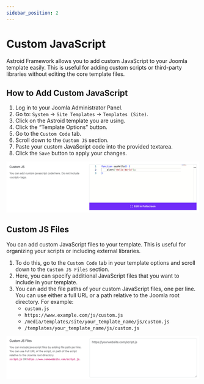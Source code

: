 ```yaml
---
sidebar_position: 2
---
```


# Custom JavaScript

Astroid Framework allows you to add custom JavaScript to your Joomla template easily. This is useful for adding custom scripts or third-party libraries without editing the core template files.

## How to Add Custom JavaScript
1. Log in to your Joomla Administrator Panel.
2. Go to: `System` → `Site Templates` → `Templates (Site)`.
3. Click on the Astroid template you are using.
4. Click the “Template Options” button.
5. Go to the `Custom Code` tab.
6. Scroll down to the `Custom JS` section.
7. Paste your custom JavaScript code into the provided textarea.
8. Click the `Save` button to apply your changes.

![custom-js.jpg](../../static/img/custom-code/custom-js.jpg)

## Custom JS Files

You can add custom JavaScript files to your template. This is useful for organizing your scripts or including external libraries.

1. To do this, go to the `Custom Code` tab in your template options and scroll down to the `Custom JS Files` section.
2. Here, you can specify additional JavaScript files that you want to include in your template.
3. You can add the file paths of your custom JavaScript files, one per line. You can use either a full URL or a path relative to the Joomla root directory. For example:
   - `custom.js`
   - `https://www.example.com/js/custom.js`
   - `/media/templates/site/your_template_name/js/custom.js`
   - `/templates/your_template_name/js/custom.js`

![custom-js-files.jpg](../../static/img/custom-code/custom-js-files.jpg)